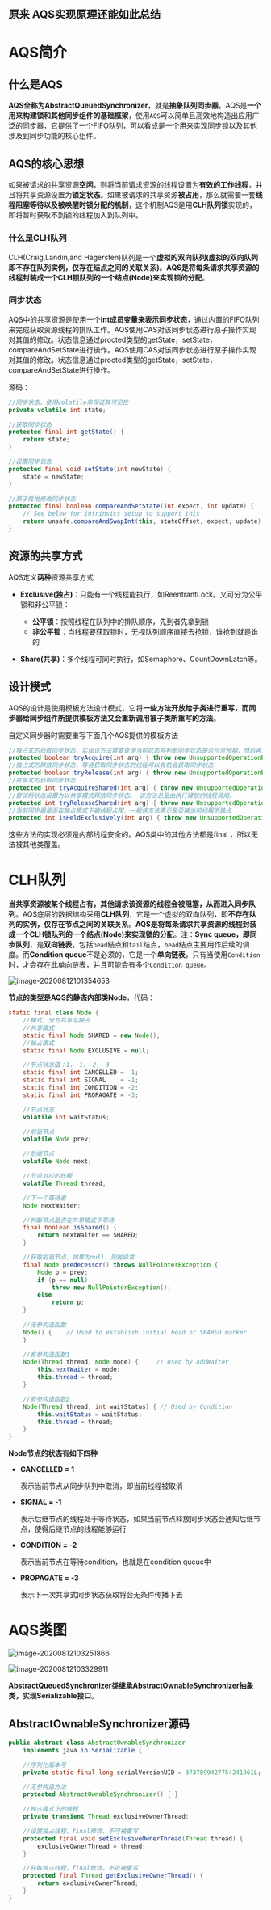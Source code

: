 ##  原来 AQS实现原理还能如此总结

# **AQS简介**

## **什么是AQS**

**AQS全称为AbstractQueuedSynchronizer**，就是**抽象队列同步器**。AQS是**一个用来构建锁和其他同步组件的基础框架**，使用`AQS`可以简单且高效地构造出应用广泛的同步器，它提供了一个FIFO队列，可以看成是一个用来实现同步锁以及其他涉及到同步功能的核心组件。



## **AQS的核心思想**

如果被请求的共享资源**空闲**，则将当前请求资源的线程设置为**有效的工作线程**，并且将共享资源设置为**锁定状态**。如果被请求的共享资源**被占用**，那么就需要一套**线程阻塞等待以及被唤醒时锁分配的机制**，这个机制AQS是用**CLH队列锁**实现的，即将暂时获取不到锁的线程加入到队列中。



### **什么是CLH队列**

CLH(Craig,Landin,and Hagersten)队列是一个**虚拟的双向队列(虚拟的双向队列即不存在队列实例，仅存在结点之间的关联关系)**。**AQS是将每条请求共享资源的线程封装成一个CLH锁队列的一个结点(Node)来实现锁的分配**。



### 同步状态

AQS中的共享资源是使用一个**int成员变量来表示同步状态**，通过内置的FIFO队列来完成获取资源线程的排队工作。AQS使用CAS对该同步状态进行原子操作实现对其值的修改。状态信息通过procted类型的getState，setState，compareAndSetState进行操作。AQS使用CAS对该同步状态进行原子操作实现对其值的修改。状态信息通过procted类型的getState，setState，compareAndSetState进行操作。

源码：

```java
//同步状态，使用volatile来保证其可见性
private volatile int state;

//获取同步状态
protected final int getState() {
    return state;
}

//设置同步状态
protected final void setState(int newState) {
    state = newState;
}

//原子性地修改同步状态
protected final boolean compareAndSetState(int expect, int update) {
    // See below for intrinsics setup to support this
    return unsafe.compareAndSwapInt(this, stateOffset, expect, update);
}
```



## **资源的共享方式**

AQS定义**两种**资源共享方式

- **Exclusive(独占)**：只能有一个线程能执行，如ReentrantLock。又可分为公平锁和非公平锁：

  - **公平锁**：按照线程在队列中的排队顺序，先到者先拿到锁
  - **非公平锁**：当线程要获取锁时，无视队列顺序直接去抢锁，谁抢到就是谁的

- **Share(共享)**：多个线程可同时执行，如Semaphore、CountDownLatch等。

  

## **设计模式**

AQS的设计是使用模板方法设计模式，它将**一些方法开放给子类进行重写，而同步器给同步组件所提供模板方法又会重新调用被子类所重写的方法**。

自定义同步器时需要重写下面几个AQS提供的模板方法

```java
//独占式的获取同步状态，实现该方法需要查询当前状态并判断同步状态是否符合预期，然后再进行CAS设置同步状态 
protected boolean tryAcquire(int arg) { throw new UnsupportedOperationException();} 
//独占式的释放同步状态，等待获取同步状态的线程可以有机会获取同步状态 
protected boolean tryRelease(int arg) { throw new UnsupportedOperationException();} 
//共享式的获取同步状态 
protected int tryAcquireShared(int arg) { throw new UnsupportedOperationException();} 
//尝试将状态设置为以共享模式释放同步状态。 该方法总是由执行释放的线程调用。 
protected int tryReleaseShared(int arg) { throw new UnsupportedOperationException(); } 
//当前同步器是否在独占模式下被线程占用，一般该方法表示是否被当前线程所独占 
protected int isHeldExclusively(int arg) { throw new UnsupportedOperationException();}

```

这些方法的实现必须是内部线程安全的。AQS类中的其他方法都是final ，所以无法被其他类覆盖。



# **CLH队列**

**当共享资源被某个线程占有，其他请求该资源的线程会被阻塞，从而进入同步队列**。AQS底层的数据结构采用**CLH队列**，它是一个虚拟的双向队列，即**不存在队列的实例，仅存在节点之间的关联关系**。**AQS是将每条请求共享资源的线程封装成一个CLH锁队列的一个结点(Node)来实现锁的分配**。注：**Sync queue，即同步队列**，是**双向链表**，包括`head`结点和`tail`结点，`head`结点主要用作后续的调度。而**Condition queue**不是必须的，它是一个**单向链表**，只有当使用`Condition`时，才会存在此单向链表，并且可能会有多个`Condition queue`。

![image-20200812101354653](E:%5C%E6%8A%80%E6%9C%AF%E5%B8%96%E5%AD%90%5C%E7%AC%94%E8%AE%B0%5C%E5%9F%BA%E7%A1%80%5CAQS%5C20200812101354.png)

**节点的类型是AQS的静态内部类Node**，代码：

```java
static final class Node {
    //模式，分为共享与独占
    //共享模式
    static final Node SHARED = new Node();
    //独占模式
    static final Node EXCLUSIVE = null;

    //节点状态值：1，-1，-2，-3
    static final int CANCELLED =  1;
    static final int SIGNAL    = -1;
    static final int CONDITION = -2;
    static final int PROPAGATE = -3;

    //节点状态
    volatile int waitStatus;

    //前驱节点
    volatile Node prev;

    //后继节点
    volatile Node next;

    //节点对应的线程
    volatile Thread thread;

    //下一个等待者
    Node nextWaiter;

    //判断节点是否在共享模式下等待
    final boolean isShared() {
        return nextWaiter == SHARED;
    }

    //获取前驱节点，如果为null，则抛异常
    final Node predecessor() throws NullPointerException {
        Node p = prev;
        if (p == null)
            throw new NullPointerException();
        else
            return p;
    }
	
    //无参构造函数
    Node() {    // Used to establish initial head or SHARED marker
    }

    //有参构造函数1
    Node(Thread thread, Node mode) {     // Used by addWaiter
        this.nextWaiter = mode;
        this.thread = thread;
    }

    //有参构造函数2
    Node(Thread thread, int waitStatus) { // Used by Condition
        this.waitStatus = waitStatus;
        this.thread = thread;
    }
}
```

**Node节点的状态有如下四种**

- **CANCELLED = 1**

  表示当前节点从同步队列中取消，即当前线程被取消

- **SIGNAL = -1**

  表示后继节点的线程处于等待状态，如果当前节点释放同步状态会通知后继节点，使得后继节点的线程能够运行

- **CONDITION = -2**

  表示当前节点在等待condition，也就是在condition queue中

- **PROPAGATE = -3**

  表示下一次共享式同步状态获取将会无条件传播下去



# AQS类图

![image-20200812103251866](E:%5C%E6%8A%80%E6%9C%AF%E5%B8%96%E5%AD%90%5C%E7%AC%94%E8%AE%B0%5C%E5%9F%BA%E7%A1%80%5CAQS%5C20200812103252.png)

![image-20200812103329911](E:%5C%E6%8A%80%E6%9C%AF%E5%B8%96%E5%AD%90%5C%E7%AC%94%E8%AE%B0%5C%E5%9F%BA%E7%A1%80%5CAQS%5C20200812103330.png)

**AbstractQueuedSynchronizer类继承AbstractOwnableSynchronizer抽象类，实现Serializable接口**。

## **AbstractOwnableSynchronizer源码**

```java
public abstract class AbstractOwnableSynchronizer
    implements java.io.Serializable {

    //序列化版本号
    private static final long serialVersionUID = 3737899427754241961L;

    //无参构造方法
    protected AbstractOwnableSynchronizer() { }

    //独占模式下的线程
    private transient Thread exclusiveOwnerThread;

    //设置独占线程，final修饰，不可被重写
    protected final void setExclusiveOwnerThread(Thread thread) {
        exclusiveOwnerThread = thread;
    }

    //获取独占线程，final修饰，不可被重写
    protected final Thread getExclusiveOwnerThread() {
        return exclusiveOwnerThread;
    }
}
```

